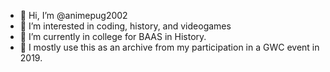 - 👋 Hi, I’m @animepug2002
- 👀 I’m interested in coding, history, and videogames
- 🌱 I’m currently in college for BAAS in History.
- 📘 I mostly use this as an archive from my participation in a GWC event in 2019.
  

<!---
animepug2002/animepug2002 is a ✨ special ✨ repository because its `README.md` (this file) appears on your GitHub profile.
You can click the Preview link to take a look at your changes.
--->
